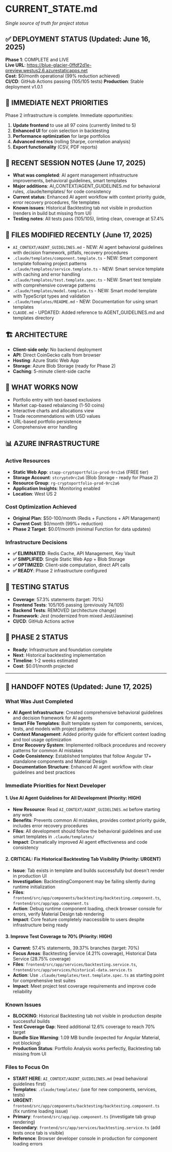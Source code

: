# CURRENT_STATE.md
*Single source of truth for project status*

## ✅ DEPLOYMENT STATUS (Updated: June 16, 2025)
**Phase 1**: COMPLETE and LIVE  
**Live URL**: https://blue-glacier-0ffdf2d1e-preview.westus2.6.azurestaticapps.net  
**Cost**: $0/month operational (99% reduction achieved)  
**CI/CD**: GitHub Actions passing (105/105 tests)
**Production**: Stable deployment v1.0.1

## 🚀 IMMEDIATE NEXT PRIORITIES

Phase 2 infrastructure is complete. Immediate opportunities:
1. **Update frontend** to use all 97 coins (currently limited to 5)
2. **Enhanced UI** for coin selection in backtesting
3. **Performance optimization** for large portfolios
4. **Advanced metrics** (rolling Sharpe, correlation analysis)
5. **Export functionality** (CSV, PDF reports)

## 📝 RECENT SESSION NOTES (June 17, 2025)
- **What was completed**: AI agent management infrastructure improvements, behavioral guidelines, smart templates
- **Major additions**: AI_CONTEXT/AGENT_GUIDELINES.md for behavioral rules, .claude/templates/ for code consistency
- **Current status**: Enhanced AI agent workflow with context priority guide, error recovery procedures, file templates
- **Known issues**: Historical Backtesting tab not visible in production (renders in build but missing from UI)
- **Testing notes**: All tests pass (105/105), linting clean, coverage at 57.4%

## 📁 FILES MODIFIED RECENTLY (June 17, 2025)
- `AI_CONTEXT/AGENT_GUIDELINES.md` - NEW: AI agent behavioral guidelines with decision framework, pitfalls, recovery procedures
- `.claude/templates/component.template.ts` - NEW: Smart component template following project patterns
- `.claude/templates/service.template.ts` - NEW: Smart service template with caching and error handling
- `.claude/templates/test.template.spec.ts` - NEW: Smart test template with comprehensive coverage patterns  
- `.claude/templates/model.template.ts` - NEW: Smart model template with TypeScript types and validation
- `.claude/templates/README.md` - NEW: Documentation for using smart templates
- `CLAUDE.md` - UPDATED: Added reference to AGENT_GUIDELINES.md and templates directory

## 🏗️ ARCHITECTURE
- **Client-side only**: No backend deployment
- **API**: Direct CoinGecko calls from browser
- **Hosting**: Azure Static Web App
- **Storage**: Azure Blob Storage (ready for Phase 2)
- **Caching**: 5-minute client-side cache

## 🎯 WHAT WORKS NOW
- Portfolio entry with text-based exclusions
- Market cap-based rebalancing (1-50 coins)
- Interactive charts and allocations view
- Trade recommendations with USD values
- URL-based portfolio persistence
- Comprehensive error handling

## 📊 AZURE INFRASTRUCTURE

### Active Resources
- **Static Web App**: `stapp-cryptoportfolio-prod-9rc2a6` (FREE tier)
- **Storage Account**: `stcrypto9rc2a6` (Blob Storage - ready for Phase 2)
- **Resource Group**: `rg-cryptoportfolio-prod-9rc2a6`
- **Application Insights**: Monitoring enabled
- **Location**: West US 2

### Cost Optimization Achieved
- **Original Plan**: $50-100/month (Redis + Functions + API Management)
- **Current Cost**: $0/month (99%+ reduction)
- **Phase 2 Target**: $0.01/month (minimal Function for data updates)

### Infrastructure Decisions
- **✅ ELIMINATED**: Redis Cache, API Management, Key Vault
- **✅ SIMPLIFIED**: Single Static Web App + Blob Storage
- **✅ OPTIMIZED**: Client-side computation, direct API calls
- **✅ READY**: Phase 2 infrastructure configured

## 🧪 TESTING STATUS
- **Coverage**: 57.3% statements (target: 70%)
- **Frontend Tests**: 105/105 passing (previously 74/105)
- **Backend Tests**: REMOVED (architecture change)
- **Framework**: Jest (modernized from mixed Jest/Jasmine)
- **CI/CD**: GitHub Actions active

## 🚀 PHASE 2 STATUS
- **Ready**: Infrastructure and foundation complete
- **Next**: Historical backtesting implementation
- **Timeline**: 1-2 weeks estimated
- **Cost**: $0.01/month projected

---

## 🚀 HANDOFF NOTES (Updated: June 17, 2025)

### **What Was Just Completed**
- **AI Agent Infrastructure**: Created comprehensive behavioral guidelines and decision framework for AI agents
- **Smart File Templates**: Built template system for components, services, tests, and models with project patterns
- **Context Management**: Added priority guide for efficient context loading and tool usage optimization
- **Error Recovery System**: Implemented rollback procedures and recovery patterns for common AI mistakes
- **Code Consistency**: Established templates that follow Angular 17+ standalone components and Material Design
- **Documentation Structure**: Enhanced AI agent workflow with clear guidelines and best practices

### **Immediate Priorities for Next Developer**

#### 1. **Use AI Agent Guidelines for All Development** (Priority: HIGH)
- **New Resource**: Read `AI_CONTEXT/AGENT_GUIDELINES.md` before starting any work
- **Benefits**: Prevents common AI mistakes, provides context priority guide, includes error recovery procedures
- **Files**: All development should follow the behavioral guidelines and use smart templates in `.claude/templates/`
- **Impact**: Dramatically improved AI agent effectiveness and code consistency

#### 2. **CRITICAL: Fix Historical Backtesting Tab Visibility** (Priority: URGENT)
- **Issue**: Tab exists in template and builds successfully but doesn't render in production UI
- **Investigation**: BacktestingComponent may be failing silently during runtime initialization
- **Files**: `frontend/src/app/components/backtesting/backtesting.component.ts`, `frontend/src/app/app.component.ts`
- **Action**: Debug runtime component loading, check browser console for errors, verify Material Design tab rendering
- **Impact**: Core feature completely inaccessible to users despite infrastructure being ready

#### 3. **Improve Test Coverage to 70%** (Priority: HIGH)
- **Current**: 57.4% statements, 39.37% branches (target: 70%)
- **Focus Areas**: Backtesting Service (4.21% coverage), Historical Data Service (28.75% coverage)
- **Files**: `frontend/src/app/services/backtesting.service.ts`, `frontend/src/app/services/historical-data.service.ts`
- **Action**: Use `.claude/templates/test.template.spec.ts` as starting point for comprehensive test suites
- **Impact**: Meet project test coverage requirements and improve code reliability

### **Known Issues**
- **BLOCKING**: Historical Backtesting tab not visible in production despite successful builds
- **Test Coverage Gap**: Need additional 12.6% coverage to reach 70% target  
- **Bundle Size Warning**: 1.09 MB bundle (expected for Angular Material, not blocking)
- **Production Status**: Portfolio Analysis works perfectly, Backtesting tab missing from UI

### **Files to Focus On**
- **START HERE**: `AI_CONTEXT/AGENT_GUIDELINES.md` (read behavioral guidelines first)
- **Templates**: `.claude/templates/` (use for new components, services, tests)
- **URGENT**: `frontend/src/app/components/backtesting/backtesting.component.ts` (fix runtime loading issue)
- **Primary**: `frontend/src/app/app.component.ts` (investigate tab group rendering)
- **Secondary**: `frontend/src/app/services/backtesting.service.ts` (add tests once tab is visible)
- **Reference**: Browser developer console in production for component loading errors